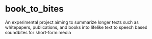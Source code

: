 # book_to_bites
An experimental project aiming to summarize longer texts such as whitepapers, publications, and books into lifelike text to speech based soundbites for short-form media
